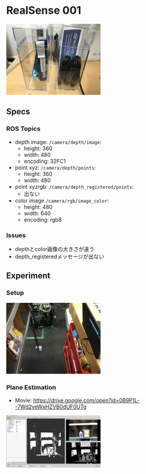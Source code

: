 # RealSense 001

<img src="_images/001_realsense.jpg" width="50%" />

## Specs

### ROS Topics

-   depth image: `/camera/depth/image`:
    -   height: 360
    -   width: 480
    -   encoding: 32FC1
-   point xyz: `/camera/depth/points`:
    -   height: 360
    -   width: 480
-   point xyzrgb: `/camera/depth_registered/points`:
    -   出ない
-   color image `/camera/rgb/image_color`:
    -   height: 480
    -   width: 640
    -   encoding: rgb8

### Issues

-   depthとcolor画像の大きさが違う
-   depth\_registeredメッセージが出ない

## Experiment

### Setup

<img src="_images/001_setup.jpg" width="50%" />

### Plane Estimation

-   Movie: https://drive.google.com/open?id=0B9P1L--7Wd2veWxHZVB0dUF0UTg

<img src="_images/001_plane_estimation.jpg" width="50%" />
